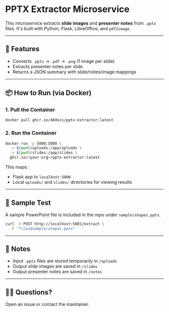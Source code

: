# PPTX Extractor Microservice

This microservice extracts **slide images** and **presenter notes** from `.pptx` files. It's built with Python, Flask, LibreOffice, and `pdf2image`.

---

## 🚀 Features

- Converts `.pptx` → `.pdf` → `.png` (1 image per slide)
- Extracts presenter notes per slide
- Returns a JSON summary with slide/notes/image mappings

---

## 📦 How to Run (via Docker)

### 1. Pull the Container

```bash
docker pull ghcr.io/40docs/pptx-extractor:latest
```

### 2. Run the Container

```bash
docker run -p 5000:5000 \
  -v $(pwd)/uploads:/app/uploads \
  -v $(pwd)/slides:/app/slides \
  ghcr.io/<your-org>/pptx-extractor:latest
```

This maps:
- Flask app to `localhost:5000`
- Local `uploads/` and `slides/` directories for viewing results

---

## 🧪 Sample Test

A sample PowerPoint file is included in the repo under `sample/shapes.pptx`.

```bash
curl -X POST http://localhost:5001/extract \
  -F "file=@sample/shapes.pptx"
```

---

## 📝 Notes

- Input `.pptx` files are stored temporarily in `/uploads`
- Output slide images are saved in `/slides`
- Output presenter notes are saved in `/notes`

---

## 🙋‍♂️ Questions?

Open an issue or contact the maintainer.
